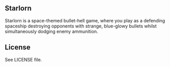 Starlorn
--------

Starlorn is a space-themed bullet-hell game, where you play as a defending spaceship destroying
opponents with strange, blue-glowy bullets whilst simultaneously dodging enemy ammunition.

License
-------
See LICENSE file.
